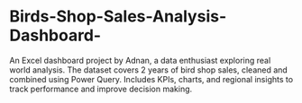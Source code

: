 # Birds-Shop-Sales-Analysis-Dashboard-
An Excel dashboard project by Adnan, a data enthusiast exploring real world analysis. The dataset covers 2 years of bird shop sales, cleaned and combined using Power Query. Includes KPIs, charts, and regional insights to track performance and improve decision making.
